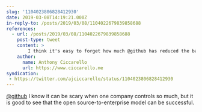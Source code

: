 ```yaml
---
slug: '1104023806828412930'
date: 2019-03-08T14:19:21.000Z
in-reply-to: /posts/2019/03/08/1104022679839858688
references:
  - url: /posts/2019/03/08/1104022679839858688
    post-type: tweet
    content: >
        I think it's easy to forget how much @github has reduced the barrier to open source contribution. It honestly is encouraging to be able to do what we do for free without crazy amounts of ads.
    author:
      name: Anthony Ciccarello
      url: https://www.ciccarello.me
syndication:
 - https://twitter.com/ajciccarello/status/1104023806828412930
---
```


[@github](https://twitter.com/github) I know it can be scary when one company controls so much, but it is good to see that the open source-to-enterprise model can be successful.
